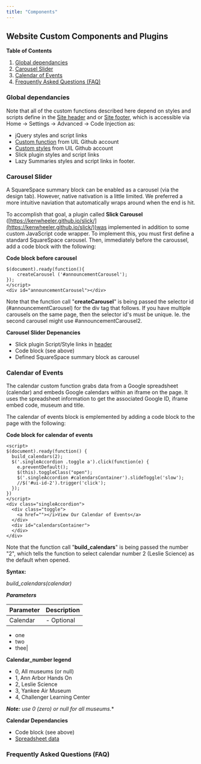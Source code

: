 ```yaml
---
title: "Components"
---
```


<a id="website-custom-components-and-plugins"></a>
## Website Custom Components and Plugins 


**Table of Contents**

<!-- MarkdownTOC levels="3" autolink="true" autoanchor="true" style="ordered" -->

1. [Global dependancies](#global-dependancies)
1. [Carousel Slider](#carousel-slider)
1. [Calendar of Events](#calendar-of-events)
1. [Frequently Asked Questions \(FAQ\)](#frequently-asked-questions-faq)

<!-- /MarkdownTOC -->

<a id="global-dependancies"></a>
### Global dependancies 

Note that all of the custom functions described here depend on styles and scripts define in the [Site header](/Docs/header_code) and or [Site footer](/Docs/footer_code), which is accessible via Home -> Settings -> Advanced -> Code Injection as:

- jQuery styles and script links
- [Custom function](/Docs/javascript.html) from UIL Github account
- [Custom styles](/Docs/styles.html) from UIL Github account
- Slick plugin styles and script links
- Lazy Summaries styles and script links in footer. 

<a id="carousel-slider"></a>
### Carousel Slider 

A SquareSpace summary block can be enabled as a carousel (via the design tab).   However, native nativation is a little limited.  We preferred a more intuitive naviation that automatically wraps around when the end is hit.

To accomplish that goal, a plugin called **Slick Carousel** ([https://kenwheeler.github.io/slick/](https://kenwheeler.github.io/slick/))was implemented in addition to some custom JavaScript code wrapper.  To implement this, you must first define a standard SquareSpace carousel.  Then, immediately before the caroussel, add a code block with the following: 

**Code block before carousel**
```
$(document).ready(function(){
    createCarousel ('#announcementCarousel');    
});
</script>
<div id="announcementCarousel"></div>
```

Note that the function call "**createCarousel**" is being passed the selector id (#announcementCarousel) for the div tag that follows.  If you have multiple carousels on the same page, then the selector id's must be unique.  Ie. the second carousel might use #announcementCarousel2. 

<a id="dependancies"></a>
**Carousel Slider Depenancies**

- Slick plugin Script/Style links in [header](/Docs/header_code.html)
- Code block (see above)
- Defined SquareSpace summary block as carousel

<a id="calendar-of-events"></a>
### Calendar of Events

The calendar custom function grabs data from a Google spreadsheet (calendar) and embeds Google calendars within an iframe on the page.  It uses the spreadsheet information to get the associated Google ID, iframe embed code, museum and title.

The calendar of events block is emplemented by adding a code block to the page with the following:

**Code block for calendar of events**
```
<script>
$(document).ready(function() {
  build_calendars(2); 
  $('.singleAccordion .toggle a').click(function(e) {
    e.preventDefault(); 
    $(this).toggleClass("open");
    $('.singleAccordion #calendarsContainer').slideToggle('slow');
    //$('#ui-id-2').trigger('click');
  });
})
</script>
<div class="singleAccordion">
  <div class="toggle">
    <a href=""></i>View Our Calendar of Events</a>
  </div>
  <div id="calendarsContainer">
  </div>
</div>
```
Note that the function call "**build_calendars**" is being passed the number "2", which tells the function to select calendar number 2 (Leslie Science) as the default when opened. 

**Syntax:**

*build_calendars(calendar)*

***Parameters***

| Parameter | Description |
| --------- | ----------- |
| Calendar | - Optional
- one
- two
- thee|



**Calendar_number legend**

- 0, All museums (or null)
- 1, Ann Arbor Hands On
- 2, Leslie Science
- 3, Yankee Air Museum
- 4, Challenger Learning Center

***Note:** use 0 (zero) or null for all museums.**

**Calendar Dependancies**
- Code block (see above)
- [Spreadsheet data](/Docs/spreadsheets.html)

<a id="frequently-asked-questions-faq"></a>
### Frequently Asked Questions (FAQ)

